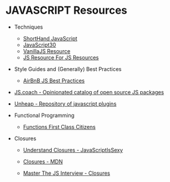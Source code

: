 # JAVASCRIPT Resources

* Techniques

  * [ShortHand JavaScript](https://www.sitepoint.com/shorthand-javascript-techniques/)
  * [JavaScript30](https://javascript30.com/)
  * [VanillaJS Resource](http://youmightnotneedjquery.com/)
  * [JS Resource For JS Resources](http://superherojs.com/)

* Style Guides and (Generally) Best Practices

  * [AirBnB JS Best Practices](https://github.com/airbnb/javascript)

* [JS.coach - Opinionated catalog of open source JS packages](https://classic.js.coach/)

* [Unheap - Repository of javascript plugins](http://www.unheap.com/)

* Functional Programming

  * [Functions First Class Citizens](http://ryanchristiani.com/functions-as-first-class-citizens-in-javascript/)

* Closures

  * [Understand Closures - JavaScriptIsSexy](http://javascriptissexy.com/understand-javascript-closures-with-ease/)

  * [Closures - MDN](https://developer.mozilla.org/en-US/docs/Web/JavaScript/Closures)

  * [Master The JS Interview - Closures](https://medium.com/javascript-scene/master-the-javascript-interview-what-is-a-closure-b2f0d2152b36)

